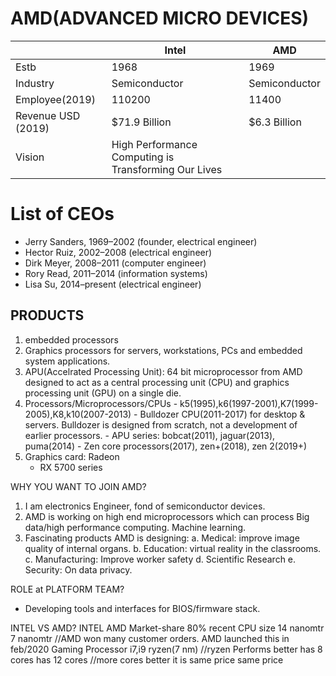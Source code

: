 # AMD(ADVANCED MICRO DEVICES)
| | Intel | AMD |
| --- | --- | --- |
| Estb | 1968 | 1969 |
| Industry | Semiconductor | Semiconductor |
| Employee(2019) | 110200 | 11400 |
| Revenue USD (2019) | $71.9 Billion | $6.3 Billion |
| Vision | High Performance Computing is Transforming Our Lives | |


# List of CEOs
 - Jerry Sanders, 1969–2002 (founder, electrical engineer)
 - Hector Ruiz, 2002–2008 (electrical engineer)
 - Dirk Meyer, 2008–2011 (computer engineer)
 - Rory Read, 2011–2014 (information systems)
 - Lisa Su, 2014–present (electrical engineer)

## PRODUCTS
  1. embedded processors 
  2. Graphics processors for servers, workstations, PCs and embedded system applications.
  3. APU(Accelrated Processing Unit): 64 bit microprocessor from AMD designed to act as a 
     central processing unit (CPU) and graphics processing unit (GPU) on a single die.  
  4. Processors/Microprocessors/CPUs
    - k5(1995),k6(1997-2001),K7(1999-2005),K8,k10(2007-2013)
    - Bulldozer CPU(2011-2017) for desktop & servers. Bulldozer is designed from scratch,
        not a development of earlier processors.
    - APU series: bobcat(2011), jaguar(2013), puma(2014)
    - Zen core processors(2017), zen+(2018), zen 2(2019+)
  5. Graphics card: Radeon
      - RX 5700 series



WHY YOU WANT TO JOIN AMD?
  1. I am electronics Engineer, fond of semiconductor devices.
  2. AMD is working on high end microprocessors which can process Big data/high performance computing. Machine learning.
  3. Fascinating products AMD is designing:
      a. Medical: improve image quality of internal organs.
      b. Education: virtual reality in the classrooms.
      c. Manufacturing: Improve worker safety
      d. Scientific Research
      e. Security: On data privacy.

ROLE at PLATFORM TEAM?
- Developing tools and interfaces for BIOS/firmware stack.
  
  
INTEL VS AMD?
                 INTEL         AMD
Market-share      80%
recent CPU size   14 nanomtr    7 nanomtr  //AMD won many customer orders. AMD launched this in feb/2020
Gaming Processor  i7,i9        ryzen(7 nm) //ryzen Performs better
                has 8 cores    has 12 cores //more cores better it is
                same price     same price
